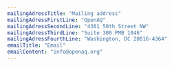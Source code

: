 ```yaml
---
mailingAdressTitle: "Mailing address"
mailingAdressFirstLine: "OpenAQ"
mailingAdressSecondLine: "4301 50th Street NW"
mailingAdressThirdLine: "Suite 300 PMB 1046"
mailingAdressFourthLine: "Washington, DC 20016-4364"
emailTitle: "Email"
emailContent: "info@openaq.org"
---
```

